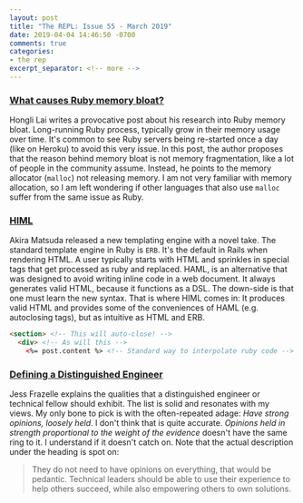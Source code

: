 ```yaml
---
layout: post
title: "The REPL: Issue 55 - March 2019"
date: 2019-04-04 14:46:50 -0700
comments: true
categories:
- the rep
excerpt_separator: <!-- more -->
---
```


### [What causes Ruby memory bloat?][1]

Hongli Lai writes a provocative post about his research into Ruby memory bloat. Long-running Ruby process, typically grow in their memory usage over time. It's common to see Ruby servers being re-started once a day (like on Heroku) to avoid this very issue. In this post, the author proposes that the reason behind memory bloat is not memory fragmentation, like a lot of people in the community assume. Instead, he points to the memory allocator (`malloc`) not releasing memory. I am not very familiar with memory allocation, so I am left wondering if other languages that also use `malloc` suffer from the same issue as Ruby.

### [HIML][2]

Akira Matsuda released a new templating engine with a novel take. The standard template engine in Ruby is `ERB`. It's the default in Rails when rendering HTML. A user typically starts with HTML and sprinkles in special tags that get processed as ruby and replaced. HAML, is an alternative that was designed to avoid writing inline code in a web document. It always generates valid HTML, because it functions as a DSL. The down-side is that one must learn the new syntax. That is where HIML comes in: It produces valid HTML and provides some of the conveniences of HAML (e.g. autoclosing tags), but as intuitive as HTML and ERB.

```html
<section> <!-- This will auto-close! -->
  <div> <!-- As will this -->
    <%= post.content %> <!-- Standard way to interpolate ruby code -->
```

### [Defining a Distinguished Engineer][3]

Jess Frazelle explains the qualities that a distinguished engineer or technical fellow should exhibit. The list is solid and resonates with my views. My only bone to pick is with the often-repeated adage: *Have strong opinions, loosely held*. I don't think that is quite accurate. *Opinions held in strength proportional to the weight of the evidence* doesn't have the same ring to it. I understand if it doesn't catch on. Note that the actual description under the heading is spot on:

> They do not need to have opinions on everything, that would be pedantic. Technical leaders should be able to use their experience to help others succeed, while also empowering others to own solutions.

[1]: https://www.joyfulbikeshedding.com/blog/2019-03-14-what-causes-ruby-memory-bloat.html
[2]: https://github.com/amatsuda/himl/blob/master/README.md
[3]: https://blog.jessfraz.com/post/defining-a-distinguished-engineer/

